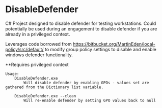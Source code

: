# DisableDefender
C# Project designed to disable defender for testing workstations. Could potentially be used during an engagement to disable defender if you are already in a privileged context.

Leverages code borrowed from https://bitbucket.org/MartinEden/local-policy/src/default/ to modify group policy settings to disable and enable windows defender functionality.


**Requires privileged context
```
Usage:
	DisableDefender.exe
		Will disable defender by enabling GPOs - values set are gathered from the Dictionary list variable.

	DisableDefender.exe --clean
		Will re-enable defender by setting GPO values back to null
```
